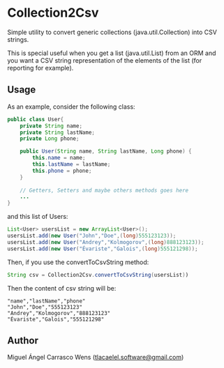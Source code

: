Collection2Csv
==============

Simple utility to convert generic collections (java.util.Collection) into CSV strings.

This is special useful when you get a list (java.util.List) from an ORM and you want a CSV string representation
of the elements of the list (for reporting for example).

Usage
-----

As an example, consider the following class:

```java
public class User{
    private String name;
    private String lastName;
    private Long phone;

    public User(String name, String lastName, Long phone) {
        this.name = name;
        this.lastName = lastName;
        this.phone = phone;
    }
    
    // Getters, Setters and maybe others methods goes here
    ...
}
```
and this list of Users:
```java
List<User> usersList = new ArrayList<User>();
usersList.add(new User("John","Doe",(long)555123123));
usersList.add(new User("Andrey","Kolmogorov",(long)888123123));
usersList.add(new User("Évariste","Galois",(long)555121298));
```

Then, if you use the convertToCsvString method:
```java
String csv = Collection2Csv.convertToCsvString(usersList))
```
Then the content of csv string will be:
```
"name","lastName","phone"
"John","Doe","555123123"
"Andrey","Kolmogorov","888123123"
"Évariste","Galois","555121298"
```

Author
------
Miguel Ángel Carrasco Wens (<tlacaelel.software@gmail.com>)
